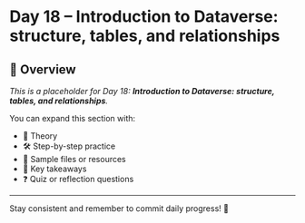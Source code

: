 # Day 18 – Introduction to Dataverse: structure, tables, and relationships

## 📘 Overview

_This is a placeholder for Day 18: **Introduction to Dataverse: structure, tables, and relationships**._

You can expand this section with:
- 🧠 Theory
- 🛠️ Step-by-step practice
- 📁 Sample files or resources
- 📌 Key takeaways
- ❓ Quiz or reflection questions

---

Stay consistent and remember to commit daily progress! 🚀
